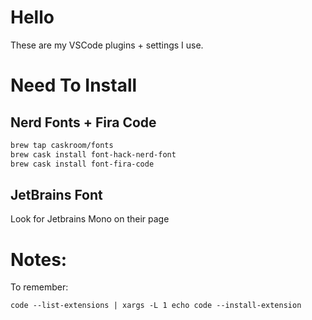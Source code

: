 # Hello

These are my VSCode plugins + settings I use.

# Need To Install

## Nerd Fonts + Fira Code

```bash
brew tap caskroom/fonts
brew cask install font-hack-nerd-font
brew cask install font-fira-code
```

## JetBrains Font

Look for Jetbrains Mono on their page

# Notes:

To remember:

`code --list-extensions | xargs -L 1 echo code --install-extension`

